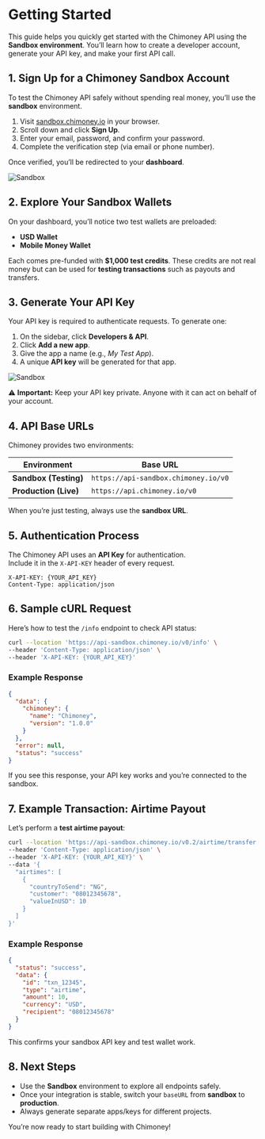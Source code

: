 # Getting Started

This guide helps you quickly get started with the Chimoney API using the **Sandbox environment**. You’ll learn how to create a developer account, generate your API key, and make your first API call.  

## 1. Sign Up for a Chimoney Sandbox Account

To test the Chimoney API safely without spending real money, you’ll use the **sandbox** environment.

1. Visit [sandbox.chimoney.io](https://sandbox.chimoney.io) in your browser.  
2. Scroll down and click **Sign Up**.  
3. Enter your email, password, and confirm your password.  
4. Complete the verification step (via email or phone number).  

Once verified, you’ll be redirected to your **dashboard**.

![Sandbox](/img/chi1.png)

## 2. Explore Your Sandbox Wallets

On your dashboard, you’ll notice two test wallets are preloaded:  

- **USD Wallet**  
- **Mobile Money Wallet**  

Each comes pre-funded with **$1,000 test credits**. These credits are not real money but can be used for **testing transactions** such as payouts and transfers.


## 3. Generate Your API Key

Your API key is required to authenticate requests. To generate one:

1. On the sidebar, click **Developers & API**.  
2. Click **Add a new app**.  
3. Give the app a name (e.g., *My Test App*).  
4. A unique **API key** will be generated for that app.  

![Sandbox](/img/chi4.png)

⚠️ **Important:** Keep your API key private. Anyone with it can act on behalf of your account.


## 4. API Base URLs

Chimoney provides two environments:  

| Environment | Base URL |
|-------------|----------|
| **Sandbox (Testing)** | `https://api-sandbox.chimoney.io/v0` |
| **Production (Live)** | `https://api.chimoney.io/v0` |

When you’re just testing, always use the **sandbox URL**.


## 5. Authentication Process

The Chimoney API uses an **API Key** for authentication.  
Include it in the `X-API-KEY` header of every request.  

```http
X-API-KEY: {YOUR_API_KEY}
Content-Type: application/json
```

## 6. Sample cURL Request

Here’s how to test the `/info` endpoint to check API status:

```bash
curl --location 'https://api-sandbox.chimoney.io/v0/info' \
--header 'Content-Type: application/json' \
--header 'X-API-KEY: {YOUR_API_KEY}'
```

### Example Response

```json
{
  "data": {
    "chimoney": {
      "name": "Chimoney",
      "version": "1.0.0"
    }
  },
  "error": null,
  "status": "success"
}
```

If you see this response, your API key works and you’re connected to the sandbox.


## 7. Example Transaction: Airtime Payout

Let’s perform a **test airtime payout**:

```bash
curl --location 'https://api-sandbox.chimoney.io/v0.2/airtime/transfer' \
--header 'Content-Type: application/json' \
--header 'X-API-KEY: {YOUR_API_KEY}' \
--data '{
  "airtimes": [
    {
      "countryToSend": "NG",
      "customer": "08012345678",
      "valueInUSD": 10
    }
  ]
}'
```

### Example Response

```json
{
  "status": "success",
  "data": {
    "id": "txn_12345",
    "type": "airtime",
    "amount": 10,
    "currency": "USD",
    "recipient": "08012345678"
  }
}
```

This confirms your sandbox API key and test wallet work.


## 8. Next Steps

* Use the **Sandbox** environment to explore all endpoints safely.
* Once your integration is stable, switch your `baseURL` from **sandbox** to **production**.
* Always generate separate apps/keys for different projects.

You’re now ready to start building with Chimoney!

```

